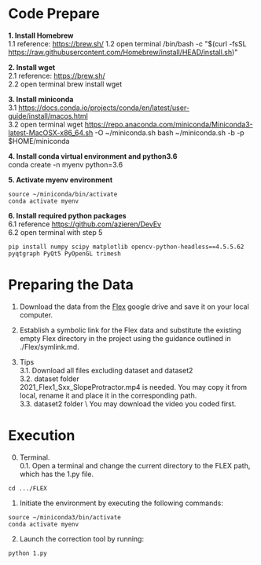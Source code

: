 # Code Prepare
__1. Install Homebrew__ \
1.1 reference: https://brew.sh/
1.2 open terminal
/bin/bash -c "$(curl -fsSL https://raw.githubusercontent.com/Homebrew/install/HEAD/install.sh)"

__2. Install wget__ \
2.1 reference: https://brew.sh/ \
2.2 open terminal
brew install wget

__3. Install miniconda__ \
3.1 https://docs.conda.io/projects/conda/en/latest/user-guide/install/macos.html \
3.2 open terminal
wget https://repo.anaconda.com/miniconda/Miniconda3-latest-MacOSX-x86_64.sh -O ~/miniconda.sh
bash ~/miniconda.sh -b -p $HOME/miniconda

__4. Install conda virtual environment and python3.6__ \
conda create -n myenv python=3.6

__5. Activate myenv environment__ 
```
source ~/miniconda/bin/activate 
conda activate myenv
```

__6. Install required python packages__ \
6.1 reference https://github.com/azieren/DevEv \
6.2 open terminal with step 5

```
pip install numpy scipy matplotlib opencv-python-headless==4.5.5.62 pyqtgraph PyQt5 PyOpenGL trimesh
```

# Preparing the Data
1. Download the data from the [Flex](https://drive.google.com/drive/folders/1_sBEdKRCD9kbCbINUTYAecuz_H-ttwFB) google drive and save it on your local computer.

2. Establish a symbolic link for the Flex data and substitute the existing empty Flex directory in the project using the guidance outlined in ./Flex/symlink.md.

3. Tips \
3.1. Download all files excluding dataset and dataset2 \
3.2. dataset folder \
2021_Flex1_Sxx_SlopeProtractor.mp4 is needed. You may copy it from local, rename it and place it in the corresponding path. \
3.3. dataset2 folder \ You may download the video you coded first.

# Execution
0. Terminal. \
0.1. Open a terminal and change the current directory to the FLEX path, which has the 1.py file.
```
cd .../FLEX
```
1. Initiate the environment by executing the following commands:
```
source ~/miniconda3/bin/activate
conda activate myenv
```
2. Launch the correction tool by running:
```
python 1.py
```
